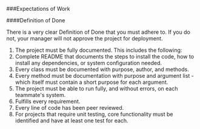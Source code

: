 ###Expectations of Work

####Definition of Done

There is a very clear Definition of Done that you must adhere to. If you do not, your manager will not approve the project for deployment.

1. The project must be fully documented. This includes the following:
2. Complete README that documents the steps to install the code, how to install any dependencies, or system configuration needed.
3. Every class must be documented with purpose, author, and methods.
4. Every method must be documentation with purpose and argument list - which itself must contain a short purpose for each argument.
5. The project must be able to run fully, and without errors, on each teammate's system.
6. Fulfills every requirement.
7. Every line of code has been peer reviewed.
8. For projects that require unit testing, core functionality must be identified and have at least one test for each.

